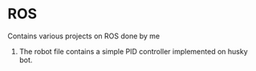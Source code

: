 # ROS
Contains various projects on ROS done by me
1) The robot file contains a simple PID controller implemented on husky bot.

